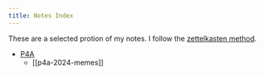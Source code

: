 ```yaml
---
title: Notes Index
---
```


These are a selected protion of my notes. I follow the [zettelkasten method](https://zettelkasten.de/overview/).

- [P4A](https://projectforawesome.com)
    - [[p4a-2024-memes]]
